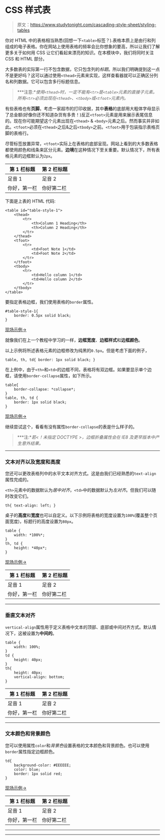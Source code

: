 # CSS 样式表

> 原文：<https://www.studytonight.com/cascading-style-sheet/styling-tables>

你对 HTML 中的表格相当熟悉(回想一下`<table>`标签？).表格本质上是由行和列组成的电子表格。你在网站上使用表格的频率会比你想象的要高，所以让我们了解更多关于如何用 CSS 让它们看起来漂亮的知识。在本模块中，我们将同时关注 CSS 和 HTML 部分。

大多数表的实际第一行不包含数据，它只包含列的*标题*。所以我们明确提到这一点不是更好吗？这可以通过使用`<thead>`元素来实现，这样查看器就可以正确区分列名和列数据。它可以包含多行标题信息。

> ***注意:**使用`<thead>`时，一定不能有`<tr>`是`<table>`元素的直接子元素。所有`<tr>`必须出现在`<thead>`、`<tbody>`或`<tfoot>`元素内。*

有些表格也有**页脚**。考虑一家超市的打印收据，其中**表格**的底部用大粗体字母显示了总金额(好像你还不知道杂货有多贵！)反正`<tfoot>`元素是用来展示表尾信息的。现在你可能期望这个元素出现在`<thead>` & `<body>`元素之后。然而事实并非如此。`<tfoot>`必须在`<thead>`之后&之后`<tbody>`之前。`<tfoot>`用于包装指示表格页脚的表格行。

尽管标签放置异常，`<tfoot>`实际上在表格的底部呈现。网站上看到的大多数表格都使用颜色和线条来区分元素。**边境**在这种情况下至关重要。默认情况下，所有表格元素的边框默认为`2px`。

| 第 1 栏标题 | 第 2 栏标题 |
| --- | --- |
| 足音 1 | 足音 2 |
| 你好，第一栏 | 你好第二栏 |

下面是上表的 HTML 代码:

```
<table id="table-style-1">
    <thead>
        <tr>
            <th>Column 1 Heading</th>
            <th>Column 2 Heading</th>
        </tr>
    </thead>
    <tfoot>
        <tr>
            <td>Foot Note 1</td>
            <td>Foot Note 2</td>
        </tr>
    </tfoot>
    <tbody>
        <tr>
            <td>Hello column 1</td>
            <td>Hello column 2</td>
        </tr>
    </tbody>
</table>
```

要指定表格边框，我们使用表格的`border`属性。

```
#table-style-1{ 
    border: 0.5px solid black; 
}
```

[现场示例→](/code/playground/web?file=css-table_style_1)

就像我们在上一个教程中学习的一样，**边框宽度**、**边框样式**和**边框颜色**。

以上示例将所述表格元素的边框修改为纯黑的`0.5px`。但是考虑下面的例子，

```
table, th, td{ border: 1px solid black; }
```

在上例中，由于`<th>`和`<td>`的边框不同，表格将有双边框。如果要显示单个边框，请使用`border-collapse`属性，如下所示。

```
table{ 
    border-collapse: *collapse*; 
}
table, th, td { 
    border: 1px solid black; 
}
```

[现场示例→](/code/playground/web?file=css-table_style_2)

继续尝试这个，看看有没有属性`border-collapse`的表是什么样子的。

> ***注:**若<！未指定 DOCTYPE >，边框折叠属性会在 IE8 及更早版本中产生意外结果。*

* * *

### 文本对齐以及宽度和高度

您还可以更改表格列中的水平文本对齐方式。这是由我们已经熟悉的`text-align`属性完成的。

`<th>`元素中的数据默认为*居中对齐*，`<td>`中的数据默认为*左对齐*。但我们可以随时改变它们。

```
th{ text-align: left; }
```

桌子的**高度**和**宽度**也可以自定义。以下示例将表格的宽度设置为`100%`(覆盖整个页面宽度)，标题行的高度设置为`80px`。

```
table { 
    width: *100%*; 
}
th, td { 
    height: *40px*; 
}
```

[现场示例→](/code/playground/web?file=css-table_style_3)

| 第 1 栏标题 | 第 2 栏标题 |
| --- | --- |
| 足音 1 | 足音 2 |
| 你好，第一栏 | 你好第二栏 |

* * *

### 垂直文本对齐

`vertical-align`属性用于定义表格中文本的顶部、底部或中间对齐方式。默认情况下，这被设置为**中间的**。

```
table { 
    width: 100%; 
}
td { 
    height: 40px; 
}
th{ 
    height: 40px;
    vertical-align: bottom; 
}
```

| 第 1 栏标题 | 第 2 栏标题 |
| --- | --- |
| 足音 1 | 足音 2 |
| 你好，第一栏 | 你好第二栏 |

* * *

### 文本颜色和背景颜色

您可以使用属性`color`和*背景色*设置表格的文本颜色和背景颜色。也可以使用`border`属性指定边框颜色。

```
td{ 
    background-color: #EEEEEE; 
    color: blue; 
    border: 1px solid red;
}
```

[现场示例→](/code/playground/web?file=css-table_style_4)

| 第 1 栏标题 | 第 2 栏标题 |
| --- | --- |
| 足音 1 | 足音 2 |
| 你好，第一栏 | 你好第二栏 |

* * *

* * *